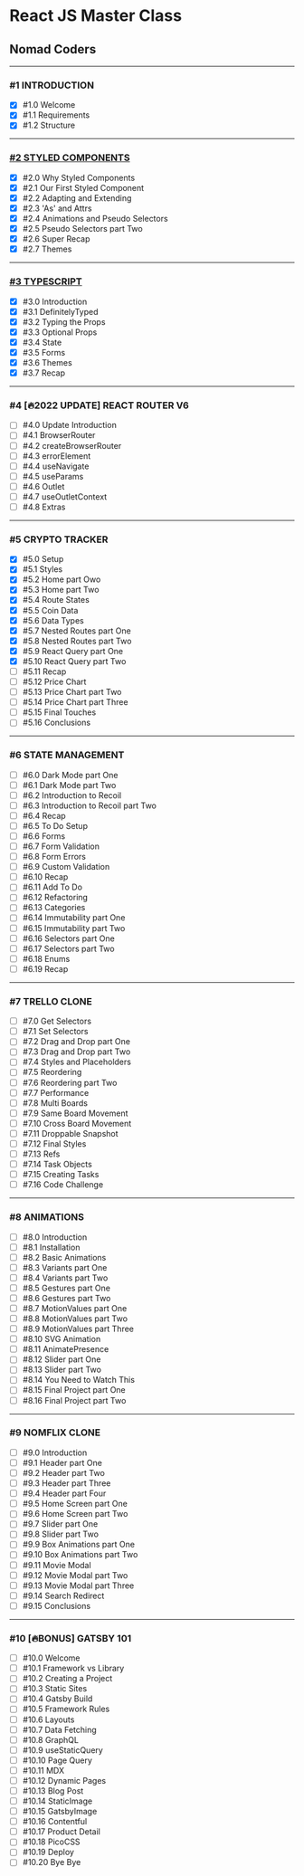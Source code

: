 # React JS Master Class

## Nomad Coders

---

### #1 INTRODUCTION

- [x] #1.0 Welcome
- [x] #1.1 Requirements
- [x] #1.2 Structure

---

### [#2 STYLED COMPONENTS](https://github.com/Stilllee/react-masterclass/tree/01.styled-components)

- [x] #2.0 Why Styled Components
- [x] #2.1 Our First Styled Component
- [x] #2.2 Adapting and Extending
- [x] #2.3 'As' and Attrs
- [x] #2.4 Animations and Pseudo Selectors
- [x] #2.5 Pseudo Selectors part Two
- [x] #2.6 Super Recap
- [x] #2.7 Themes

---

### [#3 TYPESCRIPT](https://github.com/Stilllee/react-masterclass/tree/02.typescript)

- [x] #3.0 Introduction
- [x] #3.1 DefinitelyTyped
- [x] #3.2 Typing the Props
- [x] #3.3 Optional Props
- [x] #3.4 State
- [x] #3.5 Forms
- [x] #3.6 Themes
- [x] #3.7 Recap

---

### #4 [🔥2022 UPDATE] REACT ROUTER V6

- [ ] #4.0 Update Introduction
- [ ] #4.1 BrowserRouter
- [ ] #4.2 createBrowserRouter
- [ ] #4.3 errorElement
- [ ] #4.4 useNavigate
- [ ] #4.5 useParams
- [ ] #4.6 Outlet
- [ ] #4.7 useOutletContext
- [ ] #4.8 Extras

---

### #5 CRYPTO TRACKER

- [x] #5.0 Setup
- [x] #5.1 Styles
- [x] #5.2 Home part Owo
- [x] #5.3 Home part Two
- [x] #5.4 Route States
- [x] #5.5 Coin Data
- [x] #5.6 Data Types
- [x] #5.7 Nested Routes part One
- [x] #5.8 Nested Routes part Two
- [x] #5.9 React Query part One
- [x] #5.10 React Query part Two
- [ ] #5.11 Recap
- [ ] #5.12 Price Chart
- [ ] #5.13 Price Chart part Two
- [ ] #5.14 Price Chart part Three
- [ ] #5.15 Final Touches
- [ ] #5.16 Conclusions

---

### #6 STATE MANAGEMENT

- [ ] #6.0 Dark Mode part One
- [ ] #6.1 Dark Mode part Two
- [ ] #6.2 Introduction to Recoil
- [ ] #6.3 Introduction to Recoil part Two
- [ ] #6.4 Recap
- [ ] #6.5 To Do Setup
- [ ] #6.6 Forms
- [ ] #6.7 Form Validation
- [ ] #6.8 Form Errors
- [ ] #6.9 Custom Validation
- [ ] #6.10 Recap
- [ ] #6.11 Add To Do
- [ ] #6.12 Refactoring
- [ ] #6.13 Categories
- [ ] #6.14 Immutability part One
- [ ] #6.15 Immutability part Two
- [ ] #6.16 Selectors part One
- [ ] #6.17 Selectors part Two
- [ ] #6.18 Enums
- [ ] #6.19 Recap

---

### #7 TRELLO CLONE

- [ ] #7.0 Get Selectors
- [ ] #7.1 Set Selectors
- [ ] #7.2 Drag and Drop part One
- [ ] #7.3 Drag and Drop part Two
- [ ] #7.4 Styles and Placeholders
- [ ] #7.5 Reordering
- [ ] #7.6 Reordering part Two
- [ ] #7.7 Performance
- [ ] #7.8 Multi Boards
- [ ] #7.9 Same Board Movement
- [ ] #7.10 Cross Board Movement
- [ ] #7.11 Droppable Snapshot
- [ ] #7.12 Final Styles
- [ ] #7.13 Refs
- [ ] #7.14 Task Objects
- [ ] #7.15 Creating Tasks
- [ ] #7.16 Code Challenge

---

### #8 ANIMATIONS

- [ ] #8.0 Introduction
- [ ] #8.1 Installation
- [ ] #8.2 Basic Animations
- [ ] #8.3 Variants part One
- [ ] #8.4 Variants part Two
- [ ] #8.5 Gestures part One
- [ ] #8.6 Gestures part Two
- [ ] #8.7 MotionValues part One
- [ ] #8.8 MotionValues part Two
- [ ] #8.9 MotionValues part Three
- [ ] #8.10 SVG Animation
- [ ] #8.11 AnimatePresence
- [ ] #8.12 Slider part One
- [ ] #8.13 Slider part Two
- [ ] #8.14 You Need to Watch This
- [ ] #8.15 Final Project part One
- [ ] #8.16 Final Project part Two

---

### #9 NOMFLIX CLONE

- [ ] #9.0 Introduction
- [ ] #9.1 Header part One
- [ ] #9.2 Header part Two
- [ ] #9.3 Header part Three
- [ ] #9.4 Header part Four
- [ ] #9.5 Home Screen part One
- [ ] #9.6 Home Screen part Two
- [ ] #9.7 Slider part One
- [ ] #9.8 Slider part Two
- [ ] #9.9 Box Animations part One
- [ ] #9.10 Box Animations part Two
- [ ] #9.11 Movie Modal
- [ ] #9.12 Movie Modal part Two
- [ ] #9.13 Movie Modal part Three
- [ ] #9.14 Search Redirect
- [ ] #9.15 Conclusions

---

### #10 [🔥BONUS] GATSBY 101

- [ ] #10.0 Welcome
- [ ] #10.1 Framework vs Library
- [ ] #10.2 Creating a Project
- [ ] #10.3 Static Sites
- [ ] #10.4 Gatsby Build
- [ ] #10.5 Framework Rules
- [ ] #10.6 Layouts
- [ ] #10.7 Data Fetching
- [ ] #10.8 GraphQL
- [ ] #10.9 useStaticQuery
- [ ] #10.10 Page Query
- [ ] #10.11 MDX
- [ ] #10.12 Dynamic Pages
- [ ] #10.13 Blog Post
- [ ] #10.14 StaticImage
- [ ] #10.15 GatsbyImage
- [ ] #10.16 Contentful
- [ ] #10.17 Product Detail
- [ ] #10.18 PicoCSS
- [ ] #10.19 Deploy
- [ ] #10.20 Bye Bye
